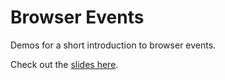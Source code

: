 # Browser Events

Demos for a short introduction to browser events.

Check out the [slides here](https://docs.google.com/presentation/d/16ig61H5UnMntjcSDZru2YaBto6sRuVeatWzL5eydkEE/pub?start=false&loop=false&slide=id.p).

